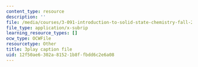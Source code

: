 ```yaml
---
content_type: resource
description: ''
file: /media/courses/3-091-introduction-to-solid-state-chemistry-fall-2018/12f50ae6302a81521b8ffbdd6c2e6a08_u0h5IUouNk0.srt
file_type: application/x-subrip
learning_resource_types: []
ocw_type: OCWFile
resourcetype: Other
title: 3play caption file
uid: 12f50ae6-302a-8152-1b8f-fbdd6c2e6a08
---
```

